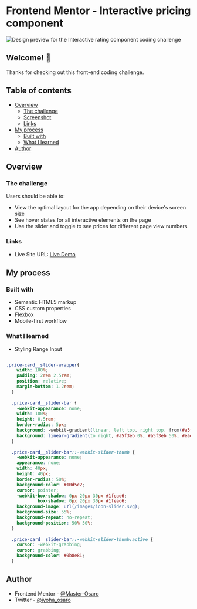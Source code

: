 # Frontend Mentor - Interactive pricing component

![Design preview for the Interactive rating component coding challenge](./design/desktop-preview.jpg)

## Welcome! 👋

Thanks for checking out this front-end coding challenge.
## Table of contents

- [Overview](#overview)
  - [The challenge](#the-challenge)
  - [Screenshot](#screenshot)
  - [Links](#links)
- [My process](#my-process)
  - [Built with](#built-with)
  - [What I learned](#what-i-learned)
- [Author](#author)


## Overview

### The challenge
Users should be able to:

- View the optimal layout for the app depending on their device's screen size
- See hover states for all interactive elements on the page
- Use the slider and toggle to see prices for different page view numbers



### Links

- Live Site URL: [Live Demo](https://interactive-pricing-component-o.netlify.app/)

## My process

### Built with

- Semantic HTML5 markup
- CSS custom properties
- Flexbox
- Mobile-first workflow


### What I learned
- Styling Range Input

```css

.price-card__slider-wrapper{
    width: 100%;
    padding: 2rem 2.5rem;
    position: relative;
    margin-bottom: 1.2rem;
  }
  
  .price-card__slider-bar {
    -webkit-appearance: none;
    width: 100%;
    height: 0.5rem;
    border-radius: 5px;
    background: -webkit-gradient(linear, left top, right top, from(#a5f3eb), color-stop(50%, #a5f3eb), color-stop(0%, #eaeefb), to(#eaeefb));
    background: linear-gradient(to right, #a5f3eb 0%, #a5f3eb 50%, #eaeefb 0%, #eaeefb 100%);
  }
  
  .price-card__slider-bar::-webkit-slider-thumb {
    -webkit-appearance: none;
    appearance: none;
    width: 40px;
    height: 40px;
    border-radius: 50%;
    background-color: #10d5c2;
    cursor: pointer;
    -webkit-box-shadow: 0px 20px 30px #1fead6;
            box-shadow: 0px 20px 30px #1fead6;
    background-image: url(/images/icon-slider.svg);
    background-size: 55%;
    background-repeat: no-repeat;
    background-position: 50% 50%;
  }
  
  .price-card__slider-bar::-webkit-slider-thumb:active {
    cursor: -webkit-grabbing;
    cursor: grabbing;
    background-color: #0b8e81;
  }

```


## Author
- Frontend Mentor - [@Master-Osaro](https://www.frontendmentor.io/profile/yourusername)
- Twitter - [@iyoha_osaro](https://www.twitter.com/yourusername)
